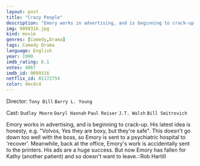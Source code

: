 ```yaml
---
layout: post
title: "Crazy People"
description: "Emory works in advertising, and is beginning to crack-up. His latest idea is honesty, e.g. Volvos, Yes they are boxy, but they're safe. This doesn't go down too well with the boss, so Emory is sent to a psychiatric hospital to 'recover'. Meanwhile, back at the office, Emory's work is accidentally sent to the printers. His ads are a huge success. But now Emory has fallen for Kathy (another patient) and so doesn't want to leave..."
img: 0099316.jpg
kind: movie
genres: [Comedy,Drama]
tags: Comedy Drama 
language: English
year: 1990
imdb_rating: 6.1
votes: 4067
imdb_id: 0099316
netflix_id: 81172754
color: 4ecdc4
---
```

Director: `Tony Bill` `Barry L. Young`  

Cast: `Dudley Moore` `Daryl Hannah` `Paul Reiser` `J.T. Walsh` `Bill Smitrovich` 

Emory works in advertising, and is beginning to crack-up. His latest idea is honesty, e.g. "Volvos, Yes they are boxy, but they're safe". This doesn't go down too well with the boss, so Emory is sent to a psychiatric hospital to 'recover'. Meanwhile, back at the office, Emory's work is accidentally sent to the printers. His ads are a huge success. But now Emory has fallen for Kathy (another patient) and so doesn't want to leave.::Rob Hartill